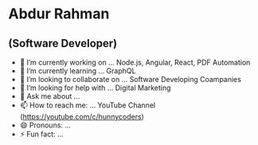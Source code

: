 # Abdur Rahman
## (Software Developer)

- 🔭 I’m currently working on ... Node.js, Angular, React, PDF Automation
- 🌱 I’m currently learning ... GraphQL
- 👯 I’m looking to collaborate on ... Software Developing Coampanies
- 🤔 I’m looking for help with ... Digital Marketing
- 💬 Ask me about ... 
- 📫 How to reach me: ... YouTube Channel (https://youtube.com/c/hunnycoders)
- 😄 Pronouns: ...
- ⚡ Fun fact: ...

